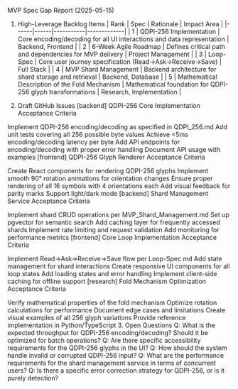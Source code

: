 MVP Spec Gap Report (2025-05-15)
1. High-Leverage Backlog Items
| Rank | Spec | Rationale | Impact Area | |------|------|-----------|-------------| | 1 | QDPI-256 Implementation | Core encoding/decoding for all UI interactions and data representation | Backend, Frontend | | 2 | 6-Week Agile Roadmap | Defines critical path and dependencies for MVP delivery | Project Management | | 3 | Loop-Spec | Core user journey specification (Read→Ask→Receive→Save) | Full Stack | | 4 | MVP Shard Management | Backend architecture for shard storage and retrieval | Backend, Database | | 5 | Mathematical Description of the Fold Mechanism | Mathematical foundation for QDPI-256 glyph transformations | Research, Implementation |

2. Draft GitHub Issues
[backend] QDPI-256 Core Implementation
Acceptance Criteria

Implement QDPI-256 encoding/decoding as specified in QDPI_256.md
Add unit tests covering all 256 possible byte values
Achieve <5ms encoding/decoding latency per byte
Add API endpoints for encoding/decoding with proper error handling
Document API usage with examples
[frontend] QDPI-256 Glyph Renderer
Acceptance Criteria

Create React components for rendering QDPI-256 glyphs
Implement smooth 90° rotation animations for orientation changes
Ensure proper rendering of all 16 symbols with 4 orientations each
Add visual feedback for parity marks
Support light/dark mode
[backend] Shard Management Service
Acceptance Criteria

Implement shard CRUD operations per MVP_Shard_Management.md
Set up pgvector for semantic search
Add caching layer for frequently accessed shards
Implement rate limiting and request validation
Add monitoring for performance metrics
[frontend] Core Loop Implementation
Acceptance Criteria

Implement Read→Ask→Receive→Save flow per Loop-Spec.md
Add state management for shard interactions
Create responsive UI components for all loop states
Add loading states and error handling
Implement client-side caching for offline support
[research] Fold Mechanism Optimization
Acceptance Criteria

Verify mathematical properties of the fold mechanism
Optimize rotation calculations for performance
Document edge cases and limitations
Create visual examples of all 256 glyph variations
Provide reference implementation in Python/TypeScript
3. Open Questions
Q: What is the expected throughput for QDPI-256 encoding/decoding? Should it be optimized for batch operations?
Q: Are there specific accessibility requirements for the QDPI-256 glyphs in the UI?
Q: How should the system handle invalid or corrupted QDPI-256 input?
Q: What are the performance requirements for the shard management service in terms of concurrent users?
Q: Is there a specific error correction strategy for QDPI-256, or is it purely detection?
